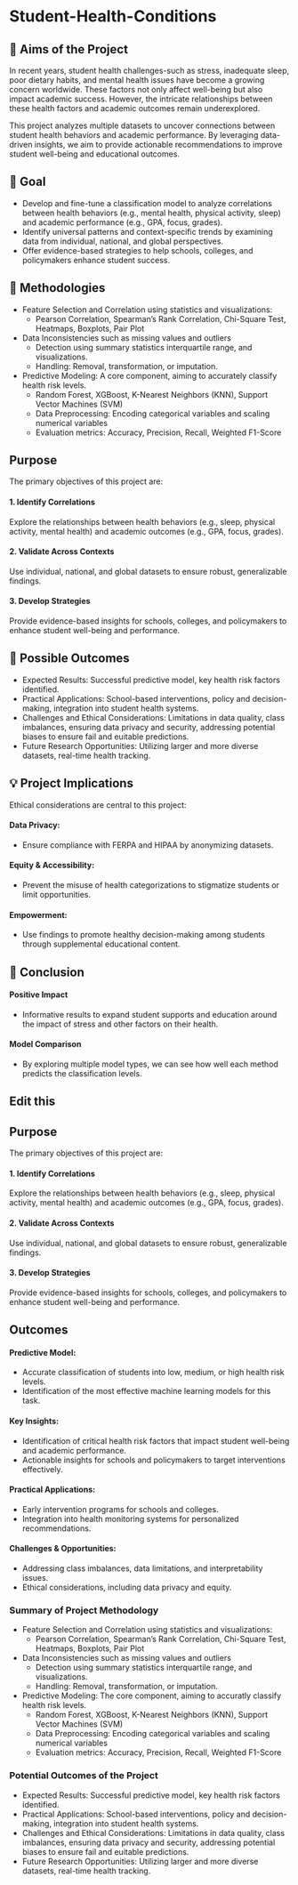 # Student-Health-Conditions
## 📌 Aims of the Project
In recent years, student health challenges-such as stress, inadequate sleep, poor dietary habits, and mental health issues have become a growing concern worldwide. These factors not only affect well-being but also impact academic success. However, the intricate relationships between these health factors and academic outcomes remain underexplored. 

This project analyzes multiple datasets to uncover connections between student health behaviors and academic performance. By leveraging data-driven insights, we aim to provide actionable recommendations to improve student well-being and educational outcomes. 

## 🏁 Goal
*  Develop and fine-tune a classification model to analyze correlations between health behaviors (e.g., mental health, physical activity, sleep) and academic performance (e.g., GPA, focus, grades).
*  Identify universal patterns and context-specific trends by examining data from individual, national, and global perspectives.
*  Offer evidence-based strategies to help schools, colleges, and policymakers enhance student success. 

## 🔧 Methodologies
- Feature Selection and Correlation using statistics and visualizations:
  - Pearson Correlation, Spearman’s Rank Correlation, Chi-Square Test, Heatmaps, Boxplots, Pair Plot
- Data Inconsistencies such as missing values and outliers
  - Detection using summary statistics interquartile range, and visualizations.
  - Handling: Removal, transformation, or imputation.
- Predictive Modeling: A core component, aiming to accurately classify health risk levels.
  - Random Forest, XGBoost, K-Nearest Neighbors (KNN), Support Vector Machines (SVM)
  - Data Preprocessing: Encoding categorical variables and scaling numerical variables
  - Evaluation metrics: Accuracy, Precision, Recall, Weighted F1-Score

## Purpose
The primary objectives of this project are: 
 #### 1. Identify Correlations
 Explore the relationships between health behaviors (e.g., sleep, physical activity, mental health) and academic outcomes (e.g., GPA, focus, grades). 
 #### 2. Validate Across Contexts
 Use individual, national, and global datasets to ensure robust, generalizable findings. 
 #### 3. Develop Strategies
 Provide evidence-based insights for schools, colleges, and policymakers to enhance student well-being and performance. 

## 🚀 Possible Outcomes
- Expected Results: Successful predictive model, key health risk factors identified.
- Practical Applications: School-based interventions, policy and decision-making, integration into student health systems.
- Challenges and Ethical Considerations: Limitations in data quality, class imbalances, ensuring data privacy and security, addressing potential biases to ensure fail and euitable predictions.
- Future Research Opportunities:  Utilizing larger and more diverse datasets, real-time health tracking.
     
## 💡 Project Implications
Ethical considerations are central to this project:
 #### Data Privacy: 
  * Ensure compliance with FERPA and HIPAA by anonymizing datasets.
 #### Equity & Accessibility: 
  * Prevent the misuse of health categorizations to stigmatize students or limit opportunities.
 #### Empowerment: 
  * Use findings to promote healthy decision-making among students through supplemental educational content.

## 🎯 Conclusion
#### Positive Impact
  * Informative results to expand student supports and education around the impact of stress and other factors on their health.
 #### Model Comparison
  * By exploring multiple model types, we can see how well each method predicts the classification levels. 



## Edit this
## Purpose
The primary objectives of this project are: 
 #### 1. Identify Correlations
 Explore the relationships between health behaviors (e.g., sleep, physical activity, mental health) and academic outcomes (e.g., GPA, focus, grades). 
 #### 2. Validate Across Contexts
 Use individual, national, and global datasets to ensure robust, generalizable findings. 
 #### 3. Develop Strategies
 Provide evidence-based insights for schools, colleges, and policymakers to enhance student well-being and performance. 
## Outcomes
 #### Predictive Model:
   * Accurate classification of students into low, medium, or high health risk levels.
   * Identification of the most effective machine learning models for this task.
 #### Key Insights:
   * Identification of critical health risk factors that impact student well-being and academic performance.
   * Actionable insights for schools and policymakers to target interventions effectively.
 #### Practical Applications:
   * Early intervention programs for schools and colleges.
   * Integration into health monitoring systems for personalized recommendations.
 #### Challenges & Opportunities:
   * Addressing class imbalances, data limitations, and interpretability issues.
   * Ethical considerations, including data privacy and equity.

### Summary of Project Methodology 
- Feature Selection and Correlation using statistics and visualizations:
  - Pearson Correlation, Spearman’s Rank Correlation, Chi-Square Test, Heatmaps, Boxplots, Pair Plot
- Data Inconsistencies such as missing values and outliers
  - Detection using summary statistics interquartile range, and visualizations.
  - Handling: Removal, transformation, or imputation.
- Predictive Modeling: The core component, aiming to accuratly classify health risk levels.
  - Random Forest, XGBoost, K-Nearest Neighbors (KNN), Support Vector Machines (SVM)
  - Data Preprocessing: Encoding categorical variables and scaling numerical variables
  - Evaluation metrics: Accuracy, Precision, Recall, Weighted F1-Score

 

### Potential Outcomes of the Project 
- Expected Results: Successful predictive model, key health risk factors identified.
- Practical Applications: School-based interventions, policy and decision-making, integration into student health systems.
- Challenges and Ethical Considerations: Limitations in data quality, class imbalances, ensuring data privacy and security, addressing potential biases to ensure fail and euitable predictions.
- Future Research Opportunities:  Utilizing larger and more diverse datasets, real-time health tracking.
 


